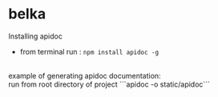 # belka
Installing apidoc
- from terminal run : `npm install apidoc -g`
<br>
example of generating apidoc documentation: 
<br>run from root directory of project ```apidoc -o static/apidoc```
